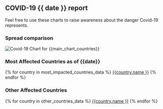 ##  COVID-19 {{ date }} report
Feel free to use these charts to raise awareness about the danger Covid-19 represents. 

### Spread comparison 
![Covid-19 Chart for {{main_chart_countries}}]({{url_prefix}}_main_comparison.png "Covid-19 Chart for {{main_chart_countries}}")

### Most Affected Countries as of {{date}}
{% for country in most_impacted_countries_data %}
[{{country.name }}](countries/{{country.path}})
{% endfor %}

### Other Affected Countries
{% for country in other_countries_data %}
[{{country.name }}](countries/{{country.path}})
{% endfor %}